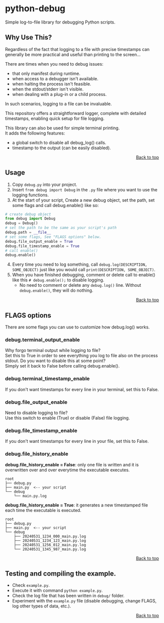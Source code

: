 # python-debug

Simple log-to-file library for debugging Python scripts.


## Why Use This?

Regardless of the fact that logging to a file with precise timestamps can generally be more practical and useful than printing to the screen...

There are times when you need to debug issues:
- that only manifest during runtime.
- when access to a debugger isn't available.
- when halting the process isn't feasible.
- when the stdout/stderr isn't visible.
- when dealing with a plug-in or a child process.

In such scenarios, logging to a file can be invaluable.

This repository offers a straightforward logger, complete with detailed timestamps, enabling quick setup for file logging.

This library can also be used for simple terminal printing.  
It adds the following features:
- a global switch to disable all debug_log() calls.
- timestamp to the output (can be easily disabled).

<div style="text-align: right;">
    <a href="#python-debug">Back to top</a>
</div>


## Usage

1. Copy `debug.py` into your project.
2. Insert `from debug import Debug` in the `.py` file where you want to use the logging functions.
3. At the start of your script, Create a new debug object, set the path, set some flags and call debug.enable() like so:
```python
# create debug object
from debug import Debug
debug = Debug()
# set the path to be the same as your script's path
debug.path = __file__
# set some flags, See "FLAGS options" below.
debug.file_output_enable = True
debug.file_timestamp_enable = True
# call enable()
debug.enable()
```
4. Every time you need to log something, call `debug.log(DESCRIPTION, SOME_OBJECT)` just like you would call `print(DESCRIPTION, SOME_OBJECT)`.
5. When you have finished debugging, comment or delete call to enable() like this `# debug.enable();` to disable logging.
    - No need to comment or delete any `debug.log()` line. Without `debug.enable()`, they will do nothing.

<div style="text-align: right;">
    <a href="#python-debug">Back to top</a>
</div>


## FLAGS options

There are some flags you can use to customize how debug.log() works.


### debug.terminal_output_enable

Why forgo terminal output while logging to file?  
Set this to True in order to see everything you log to file also on the process stdout.
Do you want to disable this at some point?  
Simply set it back to False before calling debug.enable().


### debug.terminal_timestamp_enable

If you don't want timestamps for every line in your terminal, set this to False.


### debug.file_output_enable

Need to disable logging to file?  
Use this switch to enable (True) or disable (False) file logging.


### debug.file_timestamp_enable

If you don't want timestamps for every line in your file, set this to False.


### debug.file_history_enable

**debug.file_history_enable = False**: only one file is written and it is overwritten over and over everytime the executable executes.
```
root
├── debug.py
├── main.py  <-- your script
└── debug
    └── main.py.log
```

**debug.file_history_enable = True**: it generates a new timestamped file each time the executable is executed. 
```
root
├── debug.py
├── main.py  <-- your script
└── debug
    ├── 20240531_1234_000_main.py.log
    ├── 20240531_1234_123_main.py.log
    ├── 20240531_1256_012_main.py.log
    └── 20240531_1345_987_main.py.log
```

<div style="text-align: right;">
    <a href="#python-debug">Back to top</a>
</div>


## Testing and compiling the example.

- Check `example.py`.
- Execute it with command `python example.py`.
- Check the log file that has been written in `debug/` folder.
- Experiment with the `example.py` file (disable debugging, change FLAGS, log other types of data, etc.).

<div style="text-align: right;">
    <a href="#python-debug">Back to top</a>
</div>